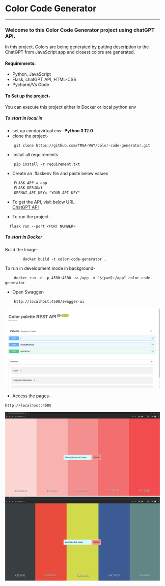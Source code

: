 # Color Code Generator 

---

### Welcome to this Color Code Generator project using chatGPT API.
In this project, Colors are being generated by putting description to the ChatGPT from JavaScript app and closest colors are generated.

#### Requirements:
* Python, JavaScript
* Flask, chatGPT API, HTML-CSS
* Pycharm/Vs Code

#### To Set up the project-
You can execute this project either in Docker or local python env

##### To start in local in 
* set up conda/virtual env- **Python 3.12.0**
* clone the project-
```commandline
    git clone https://github.com/TMGA-WAY/color-code-generator.git
```

* Install all requirements
```commandline
    pip install -r requirement.txt
```
* Create an .flaskenv file and paste below values
```commandline
    FLASK_APP = app
    FLASK_DEBUG=1
    OPENAI_API_KEY= "YOUR API KEY"
```
* To get the API, visit below URL\
    [ChatGPT API](https://platform.openai.com/api-keys)

* To run the project-
```commandline
  flask run --port <PORT NUMBER>
```
##### To start in Docker
Build the Image-
```commandline
        docker build -t color-code-generator .
```
To run in development mode in background-
```commandline
    docker run -d -p 4500:4500 -w /app -v "$(pwd):/app" color-code-generator
```
* Open Swagger-
```commandline
    http://localhost:4500/swagger-ui
```
![image info](./download.jpeg)

* Access the pages-
```commandline
http://localhost:4500
```
![image info](./example.png)
![image info](./example2.png)


